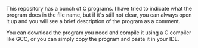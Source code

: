 This repository has a bunch of C programs.
I have tried to indicate what the program does in the file name, but if it's still not clear, you can always open it up and you will see a brief description of the program as a comment.

You can download the program you need and compile it using a C compiler like GCC, or you can simply copy the program and paste it in your IDE.
